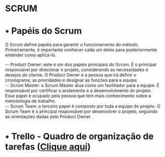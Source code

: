 # SCRUM

# • Papéis do Scrum
O Scrum define papéis para garantir o funcionamento do método. Primeiramente, é importante conhecer cada um deles para posteriormente entender como aplicá-lo.

-- Product Owner: este é um dos papéis principais do Scrum. É o principal responsável por direcionar o projeto, considerando as necessidades e desejos do cliente. O Product Owner é a pessoa que irá definir o cronograma, as prioridades e designar as funções para a equipe.
<br />
-- Scrum Master: o Scrum Master atua como um facilitador para a equipe. É responsável por certificar o andamento e o desenvolvimento do projeto. Esse papel é ocupado pela pessoa que tem mais conhecimento sobre a metodologia de trabalho.
<br />
-- Scrum Team: o terceiro papel é composto por toda a equipe do projeto. O Scrum Team é o principal responsável por desenvolver o projeto, seguindo as orientações dadas pelo Product Owner.

# • Trello - Quadro de organização de tarefas (<a href="https://trello.com/b/sxNvvA3L/projeto-integrador-gota-d%C3%A1gua" target="_blank">Clique aqui</a>) 

<br />


